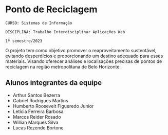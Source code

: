# Ponto de Reciclagem

`CURSO: Sistemas de Informação`

`DISCIPLINA: Trabalho Interdisciplinar Aplicações Web`

`1º semestre/2023`

O projeto tem como objetivo promover o reaproveitamento sustentável, evitando desperdícios e proporcionando um destino adequado para esses materiais. Visando oferecer análises e localisações precisas de pontos de reciclagem na região metropolitana de Belo Horizonte.

## Alunos integrantes da equipe

* Arthur Santos Bezerra
* Gabriel Rodrigues Martins
* Humberto Roosevelt Figueredo Junior
* Letícia Ferreira Barbosa
* Marcos Reider Rosado
* Willian Marques Silva
* Lucas Rezende Bortone